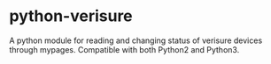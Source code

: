# python-verisure
A python module for reading and changing status of verisure devices through mypages. Compatible with both Python2 and Python3.
